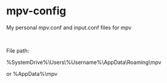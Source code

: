 # mpv-config
My personal mpv.conf and input.conf files for mpv

‍

File path:

%SystemDrive%\\Users\\%Username%\\AppData\\Roaming\\mpv

or %AppData%\\mpv
